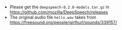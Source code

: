 * Please get the `deepspeech-0.2.0-models.tar.gz` in https://github.com/mozilla/DeepSpeech/releases
* The original audio file `hello.wav` takes from https://freesound.org/people/girlhurl/sounds/339157/
